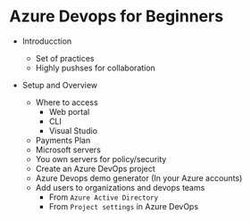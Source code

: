 # Azure Devops for Beginners

- Introducction
    - Set of practices
    - Highly pushses for collaboration

- Setup and Overview
    - Where to access
        - Web portal
        - CLI
        - Visual Studio
    - Payments Plan
    - Microsoft servers
    - You own servers for policy/security
    - Create an Azure DevOps project
    - Azure Devops demo generator (In your Azure accounts)
    - Add users to organizations and devops teams
        - From `Azure Active Directory`
        - From `Project settings` in Azure DevOps